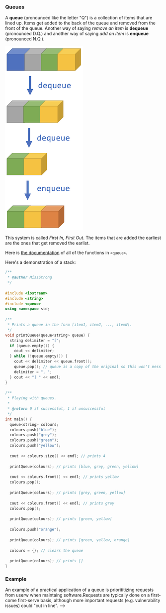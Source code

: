 <!-- # [Link to video.]() -->

### Queues

A **queue** (pronounced like the letter "Q") is a collection of items that are lined up. Items get added to the back of the queue and removed from the front of the queue. Another way of saying *remove an item* is **dequeue** (pronounced D.Q.) and another way of saying *add an item* is **enqueue** (pronounced N.Q.).

![](../../Images/Queue3.png)

This system is called *First In, First Out*. The items that are added the earliest are the ones that get removed the earlist.

Here is [the documentation](https://en.cppreference.com/w/cpp/container/queue) of all of the functions in `<queue>`.

Here's a demonstration of a stack:

```cpp
/**
 * @author MissStrong
 */

#include <iostream>
#include <string>
#include <queue>
using namespace std;

/**
 * Prints a queue in the form [item1, item2, ..., itemN].
 */
void printQueue(queue<string> queue) {
  string delimiter = "[";
  if (queue.empty()) {
    cout << delimiter;
  } while (!queue.empty()) {
    cout << delimiter << queue.front();
    queue.pop(); // queue is a copy of the original so this won't mess up the original one
    delimiter = ", ";
  } cout << "] " << endl;
}

/**
 * Playing with queues.
 *
 * @return 0 if successful, 1 if unsuccessful
 */
int main() {
  queue<string> colours;
  colours.push("blue");
  colours.push("grey");
  colours.push("green");
  colours.push("yellow");
  
  cout << colours.size() << endl; // prints 4
  
  printQueue(colours); // prints [blue, grey, green, yellow] 

  cout << colours.front() << endl; // prints yellow
  colours.pop();

  printQueue(colours); // prints [grey, green, yellow] 

  cout << colours.front() << endl; // prints grey
  colours.pop();

  printQueue(colours); // prints [green, yellow] 

  colours.push("orange");

  printQueue(colours); // prints [green, yellow, orange] 

  colours = {}; // clears the queue

  printQueue(colours); // prints []
}
```

### Example

An example of a practical application of a queue is priorititizing requests from userw when maintaing software.Requests are typically done on a first-come first-serve basis, although more important requests (e.g. vulnerability issues) could "cut in line".  -->
